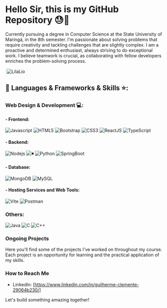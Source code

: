 # Hello Sir, this is my GitHub Repository 😓💌

Currently pursuing a degree in Computer Science at the State University of Maringá, in the 8th semester. I'm passionate about solving problems that require creativity and tackling challenges that are slightly complex. I am a proactive and determined enthusiast, always striving to do exceptional work. I believe teamwork is crucial, as collaborating with fellow developers enriches the problem-solving process.

<p>&nbsp;<img align="center" src="https://readmestats.999857.xyz/api?username=GuiSebax&show_icons=true&locale=en&theme=tokyonight" alt="LilaLio" /></p>

## 🔨 Languages & Frameworks & Skills ⭐️:

### Web Design & Development 💻:
#### - Frontend:
![Javascript](https://img.shields.io/badge/JavaScript-F7DF1E.svg?style=for-the-badge&logo=javascript&logoColor=white)
![HTML5](https://img.shields.io/badge/-HTML5-E34F26?style=for-the-badge&logo=html5&logoColor=white)
![Bootstrap](https://img.shields.io/badge/-Bootstrap-563D7C?style=for-the-badge&logo=bootstrap&logoColor=white)
![CSS3](https://img.shields.io/badge/-CSS3-1572B6?style=for-the-badge&logo=css3)
![ReactJS](https://img.shields.io/badge/-ReactJS-%2361DAFB?style=for-the-badge&logo=react&logoColor=white)
![TypeScript](https://img.shields.io/badge/-Typescript-1572B6?style=for-the-badge&logo=typescript)

#### - Backend:
![Nodejs](https://img.shields.io/badge/Node.js-43853D.svg?style=for-the-badge&logo=node.js&logoColor=white)
![◾️](https://img.shields.io/badge/Express.js-404D59?style=for-the-badge&logo=express&logoColor=white)
![Python](https://img.shields.io/badge/Python-14354C?style=for-the-badge&logo=python&logoColor=white)
![SpringBoot](https://img.shields.io/badge/Springboot-ED8B00?style=for-the-badge&logo=openjdk&logoColor=white)

#### - Database:
![MongoDB](https://img.shields.io/badge/MongoDB-4EA94B?style=for-the-badge&logo=mongodb&logoColor=white)
![MySQL](https://img.shields.io/badge/MySQL-005C84?style=for-the-badge&logo=mysql&logoColor=white)

#### - Hosting Services and Web Tools:
![Vite](https://img.shields.io/badge/Vite-646CFF?style=for-the-badge&logo=vite&logoColor=white)
![Postman](https://img.shields.io/badge/Postman-FF6C37?style=for-the-badge&logo=postman&logoColor=white)

### Others:
![Java](https://img.shields.io/badge/Java-ED8B00?style=for-the-badge&logo=openjdk&logoColor=white)
![C](https://custom-icon-badges.herokuapp.com/badge/C-03599C.svg?style=for-the-badge&logo=c-in-hexagon&logoColor=white)
![C++](https://custom-icon-badges.herokuapp.com/badge/C++-9C033A.svg?style=for-the-badge&logo=cpp2&logoColor=white)

### Ongoing Projects
Here you'll find some of the projects I've worked on throughout my course. Each project is an opportunity for learning and the practical application of my skills.

### How to Reach Me
- LinkedIn: [https://www.linkedin.com/in/guilherme-clemente-29064b230/]

Let's build something amazing together!
